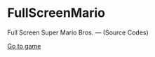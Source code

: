 # FullScreenMario
Full Screen Super Mario Bros. — (Source Codes)

[Go to game](https://github.pixeldrive.xyz/Source/index.html)
